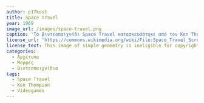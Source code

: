 ```yaml
---
author: p17kost
title: Space Travel
year: 1969
image_url: /images/space-travel.png
caption: 'Το βιντεοπαιχνίδι Space Travel κατασκευάστηκε από τον Ken Thompson, και αποτέλεσε τα θεμέλια και τις ρίζες της καταασκευής του συστήματος Unix, ενώ παράλληλα είναι μέρος της προιστορίας της διάδρασης μέσω βιντεοπαιχνιδιών.'
license_url: 'https://commons.wikimedia.org/wiki/File:Space_Travel_Screenshot.png'
license_text: This image of simple geometry is ineligible for copyright and therefore in the public domain, because it consists entirely of information that is common property and contains no original authorship. 
categories:
  - Αρχέτυπα
  - Μορφές
  - Βιντεοπαιχνίδια
tags:
  - Space Travel
  - Ken Thompson
  - Videogames
---
```

